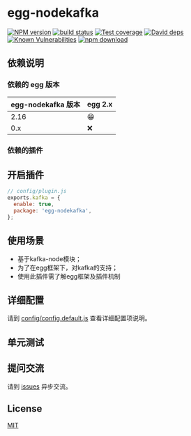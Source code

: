 # egg-nodekafka

[![NPM version][npm-image]][npm-url]
[![build status][travis-image]][travis-url]
[![Test coverage][codecov-image]][codecov-url]
[![David deps][david-image]][david-url]
[![Known Vulnerabilities][snyk-image]][snyk-url]
[![npm download][download-image]][download-url]

[npm-image]: https://img.shields.io/npm/v/egg-nodekafka.svg?style=flat-square
[npm-url]: https://npmjs.org/package/egg-nodekafka
[travis-image]: https://travis-ci.org/LuoShiXi/egg-nodekafka.svg?branch=master
[travis-url]: https://travis-ci.org/luoshixi/egg-nodekafka
[codecov-image]: https://img.shields.io/codecov/c/github/luoshixi/egg-nodekafka.svg?style=flat-square
[codecov-url]: https://codecov.io/github/LuoShiXi/egg-nodekafka?branch=master
[david-image]: https://img.shields.io/david/luoshixi/egg-nodekafka.svg?style=flat-square
[david-url]: https://david-dm.org/luoshixi/egg-nodekafka
[snyk-image]: https://snyk.io/test/npm/egg-nodekafka/badge.svg?style=flat-square
[snyk-url]: https://snyk.io/test/npm/egg-nodekafka
[download-image]: https://img.shields.io/npm/dm/egg-nodekafka.svg?style=flat-square
[download-url]: https://npmjs.org/package/egg-nodekafka

<!--
Description here.
-->

## 依赖说明

### 依赖的 egg 版本

egg-nodekafka 版本 | egg 2.x
--- | ---
2.16 | 😁
0.x | ❌

### 依赖的插件
<!--

如果有依赖其它插件，请在这里特别说明。如

- security
- multipart

-->

## 开启插件

```js
// config/plugin.js
exports.kafka = {
  enable: true,
  package: 'egg-nodekafka',
};
```

## 使用场景

- 基于kafka-node模块；
- 为了在egg框架下，对kafka的支持；
- 使用此插件需了解egg框架及插件机制

## 详细配置

请到 [config/config.default.js](config/config.default.js) 查看详细配置项说明。

## 单元测试

<!-- 描述如何在单元测试中使用此插件，例如 schedule 如何触发。无则省略。-->

## 提问交流

请到 [issues](https://github.com/LuoShiXi/egg-nodekafka/issues) 异步交流。

## License

[MIT](LICENSE)
